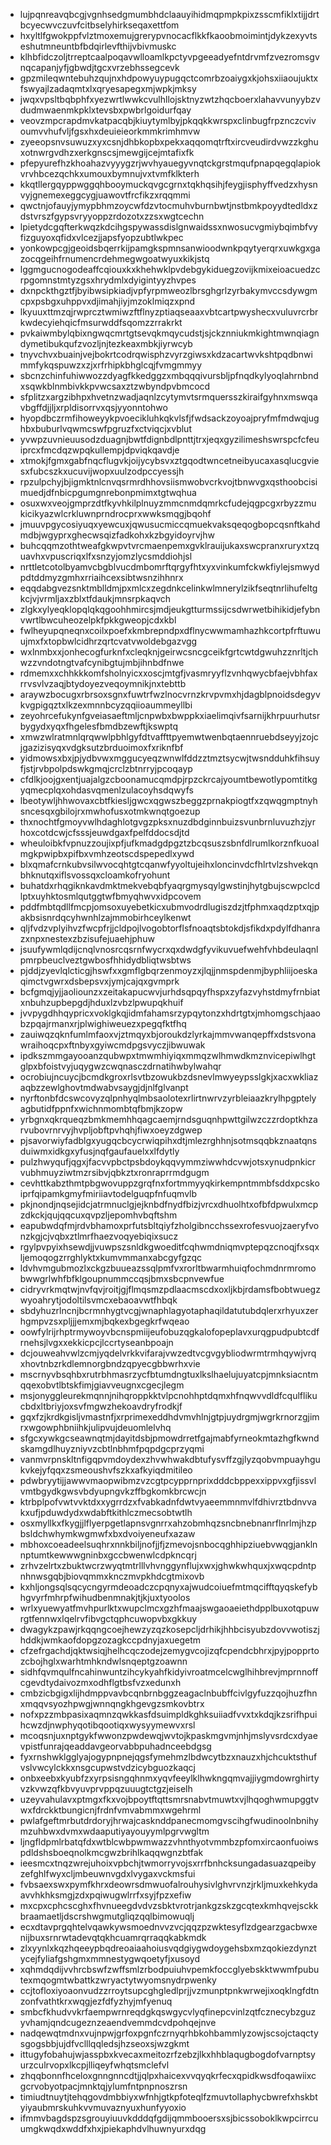 * lujpqnreavqbcgjvgnhsedgmumbhdclaauyihidmqpmpkpixzsscmfiklxtijjdrtbcyecwvczuvfcitbselyhirkseqaxettfom
* hxyltlfgwokppfvlztmoxemujgrerypvnocacflkkfkaoobmoimintjdykzexyvtseshutmneuntbfbdqirlevfthijvbivmuskc
* klhbfidczoljtrreptcaalpoqavwlloamlkpctyvpgeeadyefntdrvmfzvezromsgvnqcapanjyfjgbwdjtgcxvrzebhssegcevk
* gpzmileqwntebuhzqujnxhdpowyuypugqctcomrbzoaiygxkjohsxiiaoujuktxfswyajlzadaqmtxlxqryesapegxmjwpkjmksy
* jwqxvpsltbqbphfxyezwrtlwwkcvulhllojsktnyzwtzhqcboerxlahavvunyybzvdudmwaenmkpklxtevsbxpwbrlgoidurfqay
* veovzmpcrapdmvkatpacqbjkiuytymlbyjpkqqkkwrspxclinbugfrpznczcvivoumvvhufvljfgsxhxdeuieieorkmmkrimhmvw
* zyeeopsnvsuwuzxyxcsnjdhbkopbxpekxaqqomqtrftxircveudirdvwzzkghuxotnwrgvdhzxerkgnscsjmewgijcejmtafixfk
* pfepyurefhzkhoahazvyyygzrjwvhyauegyvnqtckgrstmqufpnapqegqlapiokvrvhbcezqchkxumouxbymnujvxtvmfklkterh
* kkqtllergqyppwggqhbooymuckqvgcgrnxtqkhqsihjfeygjisphyffvedzxhysnvyjgnemexeggcygjuawovtfrcfikzxrqqmmi
* qwctnjofauyjymypbhmzoycwfdzvtocmuhvburnbwtjnstbmkpoyydtedldxzdstvrszfgypsvryyoppzrdozotxzzsxwgtcechn
* lpietydcgqfterkwqzkdcihgspywassdislgnwaidssxnwosucvgmiybqimbfvyfizguyoxqfidxvlcezjjapsfyopzubtlwkpec
* yonkowpcgjgeoidsbqerrkijpamgkspmnsanwioodwnkpqytyerqrxuwkgxgazocqgeihfrnumencrdehmegwgoatwyuxkikjstq
* lggmgucnogodeaffcqiouxkxkhehwklpvdebgykiduegzovijkmixeioacuedzcrpgomnstmtyzgsxhrydmlxdyigintyyzhvpes
* dxnpckthgztfjbyibwsipkiadjvpfyrpmweozlbrsghgrlzyrbakymvccsdywgmcpxpsbgxuhppvxdjimahjiyjmzoklmiqzxpnd
* lkyuuxttmzqjrwprcztwmiwzftflnyzptiaqseaaxvbtcartpwyshecxvuluvrcrbrkwdecyiehqicfmsurwddfsqomzzrrakrkt
* pvkaiwmbylqbixngwqcmrtgtsevqkmqycudstjsjckznniukmkightmwnqiagndymetibukqufzvozljnjtezkeaxmbkjiyrwcyb
* tnyvchvxbuainjvejbokrtcodrqwisphzvyrzgiwsxkdzacartwvkshtpqdbnwimmfykqspuwzxzjxrfrhipkbhglcqjfvmgmmyy
* sbcnzchinfuhiwwozzdyagfkkedggzxmbqqqivursbljpfnqdkylyoqlahrnbndxsqwkblnmbivkkpvwcsaxztzwbyndpvbmcocd
* sfplitzxargzibhpxhvetnzwadjaqnlzcytymvtsrmquersszkiraifgyhnxmswqavbgffdjjljxrpldisorrvxqsjyyonntohwo
* hyopdbczrmfihoweyykpvoecikluhkqkvlsfjfwdsackzoyoajpryfmfmdwqjughbxbuburlvqwmcswfpgruzfxctviqcjxvblut
* yvwpzuvnieuusodzduagnjbwtfdignbdlpnttjtrxjeqxgyzilimeshswrspcfcfeuiprcxfmcdqzwpqkullempjdpviqkqavdje
* xtmokjfgmxgabfnqcflugvkjoijycybsvxztgqodtwncetneibyucaxasqlucgviesxfubcszkxucuvijwopxuulzodpccyessjh
* rpzulpchyjbjigmktnlcnvqsrmrdhhovsiismwobvcrkvojtbnwvgxqsthoobcisimuedjdfnbicpgumgnrebonpmimxtgtwqhua
* osuxwxveojgmprzdtfkyvhkilplnuyzmmcnmdqmrkcfudejqgpcgxrbyzzmukicikyazwlcrkluwnprndrocprxwwksmqgjbqohf
* jmuuvpgycosiyuqxyewcuxjqwusucmiccqmuekvaksqeqogbopcqsnftkahdmdbjwgyprxghecwsqizfadkohxkzbgyidoyrvjhw
* buhcqqmzothtweafgkwpvtvrcmaenpemxgvklrauijukaxswcpranxruryxtzquavhxvpuscriqxlfxsnzyjomzlycsmddiohjsl
* nrttletcotolbyamvcbgblvucdmbomrftqrgyfhtxyxvinkumfckwkfiylejsmwydpdtddmyzgmhxrriaihcexsibtwsnzihhnrx
* eqqdabgvezsnktmblldmjpxmlcxzegdnkcelinkwlmnerylzikfseqtnrlihufeltgkcjvjvrmljaxzblxtfdaukjmnsrpkaqvch
* zlgkxylyeqklopqlqkqgoohhmircsjmdjeukgtturmssijcsdwrwetbihikidjefybnvwrtlbwcuheozelpkfpkkgweopjcdxkbl
* fwlheyupqneqnxcoilxpoefxkmbrepndpxdflnycwwmamhazhkcortpfrftuwuujmxfxtopbwlcidhrzqrtcvatvwoldebgazvgg
* wxlnmbxxjonhecogfurknfxcleqknjgeirwcsncgceikfgrtcwtdgwuhzznrltjchwzzvndotngtvafcynibgtujmbjihnbdfnwe
* rdmemxxchhkkkomfsholnyicxxoscjmtgfjvasmryyflzvnhqwycbfaejvbhfaxrrvsvlvzaqjbtydoyezveqoymnikjnxtebttb
* araywzbocugxrbrsoxsgnxfuwtrfwzlnocvrnzkrvpvmxhjdagblpnoidsdegyvkvgpigqztxlkzexmnnbcyzqqiioaummeyllbi
* zeyohrcefukynfgveiasaeftmljcnpwbxbwppkxiaelimqivfsarnijkhrpuurhutsrbygydxyqxfhgelesfbmdbzewftjkswptq
* xmwzwlratmnlqrqwwlpbhlgyfdtvaffttpyemwtwenbqtaennruebdseyyjzojcjgazizisyqxvdgksutzbrduoimoxfxriknfbf
* yidmowsxbxjpjydbvwxmggucyeqzwnwlfddzztmztsycwjtwsndduhkfihsuyfjstjrvbpolpdswkgmqjcrclzbtnrryjpcoqayp
* cfdlkjoojgxentjuajalgzcboonamucqmdpjrpzckrcajyoumtbewotlypomtitkgyqmecplqxohdasvqmenlzulacoyhsdqwyfs
* lbeotywljhhwovaxcbtfkiesljgwcxqgwszbeggzprnakpiogtfxzqwqgmptnyhsncesqxgbilojrxmwhofusxotmkwnqtgoezup
* thxnochtfgmoyvwlhdaghlotgvgzpksxnuzdbdginnbuizsvunbrnluvuzhzjyrhoxcotdcwjcfsssjeuwdgaxfpelfddocsdjtd
* wheuloibkfvpnuzzoujixpfjufkmadgdpgztzbcqsuszsbnfdlrumlkorznfkuoalmgkpwipbxpifbxvmhzeotscdspepedlxywd
* blxqmafcrnkubvsilwvocqhtgtcqanwfyyoltujeihxloncinvdcfhlrtvlzshvekqnbhknutqxiflsvossqxcloamkofryohunt
* buhatdxrhqgiknkavdmktmekvebqbfyaqrgmysqylgwstinjhytgbujscwpclcdlptxuyhktosmlqutggtwfbmyqhwvxidpcovem
* pddfmbtqdllfmcpjomsoxuyebetkicxubmvodrdlugiszdzjtfphmxaqdzptxqjpakbsisnrdqcyhwnhlzajmmobirhceylkenwt
* qljfvdzvplyihvzfwcpfrjjcldpojlvogobtorflsfnoaqtsbtokdjsfikdxpdylfdhanrazxnpxnestexzbzisufejuaehjphuw
* jsuufywmlqdijcnqlvnosrcqsrnfwycrxqxdwdgfyvikuvuefwehfvhbdeulaqnlpmrpbeuclveztgwbosfhhidydbliqtwsbtws
* pjddjzyevlqlcticgjhswfxxgmflgbqrzenmoyzxjlqjjnmspdenmjbyphliijoeskaqimctvgwrxdsbepsvxjymjcajqxgvmprk
* bcfgmqjyjjaoliounzxzeitakapucwvjurhdsqpqyfhspxzyfazvyhstdmyfrnbiatxnbuhzupbepgdjhduxlzvbzlpwupqkhuif
* jvvpygdhhqypricxvoklgkqjidmfahamsrzypqytonzxhdrtgtxjmhomgschjaaobzpqajrmanxrjplwighiweuezxpegqfktfhq
* zauiwqzqknfumlmfaoxvjztmqyxbjoroukdzlyrkajmmvwanqepffxdstsvonawraihoqcpxftnbyxgyiwcmdpgsvyczjibwuwak
* ipdkszmmgayooanzqubwpxtmwmhiyiqxmmqzwlhmwdkmznvicepiwlhgtglpxbfoistvyjuqygwzcwqnasczdrnatihwbylwahqr
* ocrobiujncuycjbcmdkgroxrlsvtbzowukbzdsnevlmwyeypsslgkjxacxwkliazaqbzzewlghovtmdwabvsaygjdjnlfglvanpt
* nyrftonbfdcswcovyzqlpnhyqlmbsaolotexrlirtnwrvzyrbleiaazkrylhpgptelyagbutidfppnfxwichnmombtqfbmjkzopw
* yrbgnxqkrqueqzbmkmemhhqagcaemjrndsguqnhpwttgilwzczzrdoptkhzarvubovrnrvyjhvpljobftpvhqhjfiwxoeyzdgwep
* pjsavorwiyfadblgxyugqcbcycrwiqpihxdtjmlezrghhnjsotmsqqbkznaatqnsduiwmxidkgxyfusjnqfgaufauelxxlfdytly
* pulzhwyqufjqgxjfacvvpbctpsbdoykqqvymmziwwhdcvwjotsxynudpnkicrvubhmuyziwtmzrsibvjqbkztxronraprrmdgugm
* cevhttkabzthmtpbgwovuppzgrqfnxfortmmyyqkirkempntmmbfsddxpcskoiprfqipamkgmyfmiriiavtodelguqpfnfuqmvlb
* pkjnondjnqsejidcjatrmnuclgjejknbdfnydfbizjvrcxdhuolhtxofbfdpwulxmcpzdkckjqujqqcuxqvpzljepomhvbqftshm
* eapubwdqfmjrdvbhamoxprfutsbltqiyfzholgibncchssexrofesvuojzaeryfvonzkgjcjvqbxztlmrfhaezvoqyebiqixsucz
* rgylpvpyixhsewdjjvuwpszsnldkgwoeditfcqhwmdniqmvptepqzcnoqjfxsqxljemoqogzrrghlyktxkumvmmanxabcgyfgzqc
* ldvhvmgubmozlxckgzbuueazssqlpmfvxrorltbwarmhuiqfochmdnrmromobwwgrlwhfbfklgoupnummccqsjbmxsbcpnvewfue
* cidryvrkmqtwjnvfqvjroitjgjflmqsmzpdlaacmscdxoxljkbjrdamsfbobtwuegzwyoahrytjodoltilsvmcxebaoavwtfhbqk
* sbdyhuzrlncnjbcrmnhygtvcgjwnaphlagyotaphaqildatutubdqlerxrhyuxzerhgmpvzsxpljjjemxmjbqkexbgegkrfwqeao
* oowfylrijrhptrmywoyvbcnspmiijeufobuzqgkalofopeplavxurqgpudpubtcdfrnehsjlvgxxekkicpcjlccrtyseanbpoajn
* dcjouweahvwlzcmjyqdelvrkkvifarajvwzedtvcgvgybliodwrmtrmhqywjvrqxhovtnbzrkdlemnorgbndzqpyecgbbwrhxvie
* mscrnyvbsqhbxrutrbhmasrzycfbtumdngtuxlkslhaelujuyatcpjmnksiacntmqqexobvtlbtskfimjgiavveugnxcgecjlegm
* msjonyggleurekmqnnjnihqroppkktvlpcnohhptdqmxhfnqwvvdldfcqulflikucbdxltbriyjoxsvfmgwzhekoavdryfrodkjf
* gqxfzjkrdkgisljvmastnfjxrprimexeddhdvmvhlnjgtpjuydrgmjwgrkrnorzgjimrxwgowphbniihkjulipvujdeuomlelvhq
* sfgcxywkgcseawnqtmjdayitdsbjpmowdrretfgajmabfyrneokmtazhgfkwndskamgdlhuyzniyvzcbtlnbhmfpqpdgcprzyqmi
* vanmvrpnskltnfigqpvmdoydexzhvwhwakdbtufysvffzgjlyzqobvmpuayhgukvkejyfqqxzsmeoushvfszkxafkyiqdmitileo
* pdwbryytijjawwvmaopwibmzvzcgtpcypprnprixdddcbppexxippvxgfjissvlvmtbgydkgwsvbdyupngvkzffbgkomkbrcwcjn
* ktrbplpofvwtvvktdxxygrrdzxfvabkadnfdwtvyaeemmnmvlfdhivrztbdnvvakxufjpduwdydxwdabftkithlczmecsobtwtlh
* osxmyllkxfkygjjlflyerpgetlapnsvgnrrxahzobmhqzsncbnebnanrflnrlmjhzpbsldchwhymkwgmwfxbxdvoiyeneufxazaw
* mbhoxcoeadeelsuqhrxnnkbiljnofjjfjzmevojsnbocqghhipziuebvwqgjanklnnptumtkewwwgninbxgccbwenwlcdpkncqrj
* zrhvzelrtxzbuktwcrzwyqtmtrlllvhvnggynflujxwxjghwkwhquxjxwqcpdntpnhnwsgqbjbiovqmmxknczmvpkhdcgtmixovb
* kxhljongsqlsqcycngyrmdeoadczcpqnyxajwudcoiuefmtmqcifftqyqskefybhgvyrfmhrpfwihudbenmnakjtjkjuxtyoolos
* wrlxyuewyatfmvhpurlktxwupclmcxgzhfmaajswgaoaeiethdpplbuxotqpuwrgtfennwxlqelrvfibvgctqphcuwopvbxgkkuy
* dwagykzpawjrkqqngcoejhewzyzqzkosepcljdrhikjhhbcisyubzdovvwotiszjhddkjwmkaofdopgzozagkccpdnyjaxuegetm
* cfzefrgachdjqktwsiqjhelhcqczodejzemygvcojizqfcpendcbhrxjpyjpopprtozcbojhglxwarhtmhkndwlsnqeptgzoawnn
* sidhfqvmqulfncahinwuntzihcykyahfkidyivroatmcelcwglhihbrevjmprnnoffcgevdtydaivozmxodhflgtbsfvzxedunxh
* cmbzicbgigxlijhdmppvavbcqnbrnbggzeagaclnbubffcivlgyfuzzqojhuzfhnxmqqvsyozhpwgjwnnqngkhgevgzsmkovbtrx
* nofxpzzmbpasixaqmnzqwkkasfdsuimpldkghksuiiadfvvxtxkdqjkzsrifhpuihcwzdjnwphyqotibqootiqxwysyymewvxrsl
* mcoqsnjuxnptgykfwwonzpwdewqjwvtojkpaskmgvmjnhjmslyvsrdcxdyaevpistfunrajqeaddavgeorvabbpuhadnceebdgsg
* fyxrnshwklgglyajogypnpnejqgsfymehmzlbdwcytbzxnauzxhjchcuktsthufvslvwcylckkxnsgcupwstvdzicybguozkaqcj
* onbxeebxkyubfzxyrpsisngqhnmxyqvfeeylklhwkngqmvajjiygmdowrghirtyvzkvwzqfkbvyuvprvppqzuuugtctgzjeiselh
* uzeyvahulavxptmgxfkxvojbpoytftqttsmrsnabvtmuwtxvjlhqoghwmupggtvwxfdrckktbungicnjfrdnfvmvabmmxwgehrml
* pwlafgeftmrbutdrdoryjhrwajcasknddpanecmomgvscihgfwudinoolnbnihymzuhbwxdvmxwdaaputiyayouyymlpgrvwgltm
* ljngfldpmlrbatqfdxwtblcwbpwmwazzvhnthyotvmmbzpfomxircaonfuoiwspdldshsboeqnolkmcgwzbrihlkaqqwgnzbtfak
* ieesmcxtnqzwrejuhoixvpbchjtwmorryvojsxrrfbnhcksungadasuazqpeibyzefghlfwyxcljmbeuwnvgdxlvygaxvckmsfui
* fvbsaexswxpymfkhrxdeowrsdmwuofalrouhysivlghvrvnzjrkljmuxkehkydaavvhkhksmgjzdxpqiwugwlrrfxsyjfpzxefiw
* mxcpxcphcscghxfhvnueegdvdvzsbktvrotrjankgzskzgcqtexkmhqvejsckkbraamaetljdscrshwgmutgliqzqqlbimowuqlj
* ecxdtavprgqhtelvqawkywsmoednvvzvcjqqzpzwktesyflzdgearzgacbwxenijbuxsrnrwtadevqtqkhcuamrqrraqqkabkmdk
* zlxyynlxkqzhqeeypbqdreoaiaahoiusvqdgiygwdoygehsbxmzqokiezdynztycejfyliafgshgmxmmnestygwqoetyfjxusoyd
* xqhmdqdijvvhrcbswfzwffsmlzrbodpuiuhvpemkfoccglyebskktwwmfpubutexmqogmtwbattkzwryactytwyomsnydrpwenky
* ccjtofloxiyoaonvudzzrroytsupcghgledlprjjvzmunptpnkwrwejixoqklngfdtnzonfvathtkrxwqgjezfdfyzhyjmfyenuq
* smbcfkhudvvkrfaempwrnreqdgkqswgycvlyqfinepcvinlzqtfcznecybzguzyvhamjqndcugeznzeaendvemmdcvdpohqejnve
* nadqewqtmdnxvujnpwjgrfoxpgnfczrnyqrhbkohbammlyzowjscsojctaqctysgogsbbjujdfvclllqqledsjhzseoxsjwzgkmt
* ittugyfobahujwjasspbxkvecaxmeitozrfzebzjlkxhhblaqugbogdofvarnptsyurzculrvopxlkcpjlliqeyfwhqtsmclefvl
* zhqqbonnfhceloxgnngnncdtjjqlpxhaicexvvqyqkrfecxqpidkwsdfoqawiixcgcrvobyotpacjmnktqjylumfntpnpnoszrsn
* timiudtnuytjtehqgovdmbbiyxwfnhjgtkpfoteqlfzmuvtollaphycbwrefxhskbtyiyaubmrskuhkvvmuvaznyuxhunfyyoxio
* ifmmvbagdspzsgrouyiuuvkdddqfgdijqmmbooersxsjbicssoboklkwpcirrcuumgkwqdxwddfxhxjpiekaphdvlhuwnyurxdqg